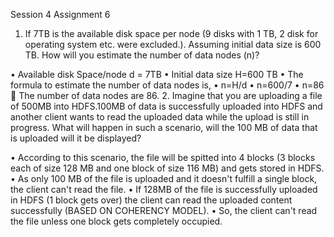 Session 4
Assignment 6

1.	If 7TB is the available disk space per node (9 disks with 1 TB, 2 disk for operating system etc. were excluded.). Assuming initial data size is 600 TB. How will you estimate the number of data nodes (n)?
    
•	Available disk Space/node d = 7TB
•	Initial data size H=600 TB
•	The formula to estimate the number of data nodes is, 
•	n=H/d
•	n=600/7
•	n=86
	The number of data nodes are 86.
2.	Imagine that you are uploading a file of 500MB into HDFS.100MB of data is successfully uploaded into HDFS and another client wants to read the uploaded data while the upload is still in progress. What will happen in such a scenario, will the 100 MB of data that is uploaded will it be displayed?

•	According to this scenario, the file will be spitted into 4 blocks (3 blocks each of size 128 MB and one block of size 116 MB) and gets stored in HDFS. 
•	As only 100 MB of the file is uploaded and it doesn't fulfill a single block, the client can't read the file. 
•	If 128MB of the file is successfully uploaded in HDFS (1 block gets over) the client can read the uploaded content successfully (BASED ON COHERENCY MODEL).
•	So, the client can't read the file unless one block gets completely occupied.
